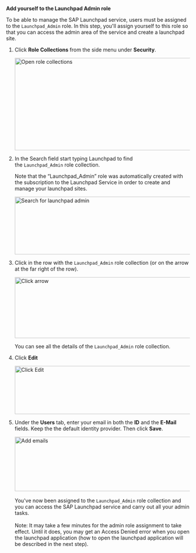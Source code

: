 <p ="text-align: left;"><strong>Add yourself to the Launchpad Admin role</strong></p>
<p>To be able to manage the SAP Launchpad service, users must be assigned to the <code>Launchpad_Admin</code> role. In this step, you'll assign yourself to this role so that you can access the admin area of the service and create a launchpad site.</p>
<ol>
<li>
<p>Click&nbsp;<strong>Role Collections</strong> from the side menu under <strong>Security</strong>.</p>
<p><img src="/exercises/images/Role_collections.png" alt="Open role collections" width="838" height="253" /></p>
</li>
<li>
<p>In the Search field start typing Launchpad to find the&nbsp;<code>Launchpad_Admin</code>&nbsp;role collection.</p>
<p>Note that the &ldquo;Launchpad_Admin&rdquo; role was automatically created with the subscription to the Launchpad Service in order to create and manage your launchpad sites.</p>
<p><img src="/exercises/images/Search_launchpad_admin.png" alt="Search for launchpad admin" width="836" height="158" /></p>
</li>
<li>
<p>Click in the row with the <code>Launchpad_Admin</code> role collection (or on the arrow at the far right of the row).</p>
<p><img src="/exercises/images/Open_role_collection.png" alt="Click arrow" width="831" height="167" /></p>
<p>You can see all the details of the&nbsp;<code>Launchpad_Admin</code>&nbsp;role collection.</p>
</li>
<li>
<p>Click&nbsp;<strong>Edit</strong></p>
<p><img src="/exercises/images/Click_edit.png" alt="Click Edit" width="830" height="132" /></p>
</li>
<li>
<p>Under the&nbsp;<strong>Users</strong>&nbsp;tab, enter your email in both the&nbsp;<strong>ID</strong>&nbsp;and the&nbsp;<strong>E-Mail</strong> fields. Keep the the default identity provider. Then click <strong>Save</strong>.</p>
<img src="/exercises/images/Add_emails.png" alt="Add emails" width="832" height="149" /><br /><br />You've now been assigned to the <code>Launchpad_Admin</code> role collection and you can access the SAP Launchpad service and carry out all your admin tasks. <br /><br />Note: It may take a few minutes for the admin role assignment to take effect. Until it does, you may get an Access Denied error when you open the launchpad application (how to open the launchpad application will be described in the next step).</li>
</ol>
